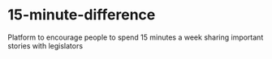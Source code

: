 # 15-minute-difference
Platform to encourage people to spend 15 minutes a week sharing important stories with legislators
